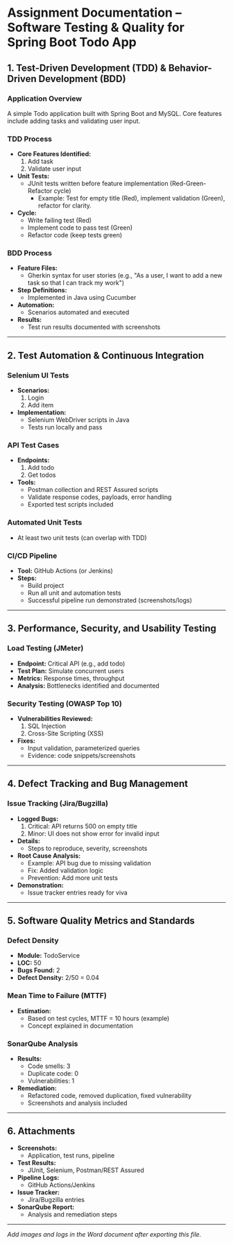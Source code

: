 # Assignment Documentation – Software Testing & Quality for Spring Boot Todo App

## 1. Test-Driven Development (TDD) & Behavior-Driven Development (BDD)

### Application Overview
A simple Todo application built with Spring Boot and MySQL. Core features include adding tasks and validating user input.

### TDD Process
- **Core Features Identified:**
  1. Add task
  2. Validate user input
- **Unit Tests:**
  - JUnit tests written before feature implementation (Red-Green-Refactor cycle)
    - Example: Test for empty title (Red), implement validation (Green), refactor for clarity.
- **Cycle:**
  - Write failing test (Red)
  - Implement code to pass test (Green)
  - Refactor code (keep tests green)

### BDD Process
- **Feature Files:**
  - Gherkin syntax for user stories (e.g., "As a user, I want to add a new task so that I can track my work")
- **Step Definitions:**
  - Implemented in Java using Cucumber
- **Automation:**
  - Scenarios automated and executed
- **Results:**
  - Test run results documented with screenshots

---

## 2. Test Automation & Continuous Integration

### Selenium UI Tests
- **Scenarios:**
  1. Login
  2. Add item
- **Implementation:**
  - Selenium WebDriver scripts in Java
  - Tests run locally and pass

### API Test Cases
- **Endpoints:**
  1. Add todo
  2. Get todos
- **Tools:**
  - Postman collection and REST Assured scripts
  - Validate response codes, payloads, error handling
  - Exported test scripts included

### Automated Unit Tests
- At least two unit tests (can overlap with TDD)

### CI/CD Pipeline
- **Tool:** GitHub Actions (or Jenkins)
- **Steps:**
  - Build project
  - Run all unit and automation tests
  - Successful pipeline run demonstrated (screenshots/logs)

---

## 3. Performance, Security, and Usability Testing

### Load Testing (JMeter)
- **Endpoint:** Critical API (e.g., add todo)
- **Test Plan:** Simulate concurrent users
- **Metrics:** Response times, throughput
- **Analysis:** Bottlenecks identified and documented

### Security Testing (OWASP Top 10)
- **Vulnerabilities Reviewed:**
  1. SQL Injection
  2. Cross-Site Scripting (XSS)
- **Fixes:**
  - Input validation, parameterized queries
  - Evidence: code snippets/screenshots

---

## 4. Defect Tracking and Bug Management

### Issue Tracking (Jira/Bugzilla)
- **Logged Bugs:**
  1. Critical: API returns 500 on empty title
  2. Minor: UI does not show error for invalid input
- **Details:**
  - Steps to reproduce, severity, screenshots
- **Root Cause Analysis:**
  - Example: API bug due to missing validation
  - Fix: Added validation logic
  - Prevention: Add more unit tests
- **Demonstration:**
  - Issue tracker entries ready for viva

---

## 5. Software Quality Metrics and Standards

### Defect Density
- **Module:** TodoService
- **LOC:** 50
- **Bugs Found:** 2
- **Defect Density:** 2/50 = 0.04

### Mean Time to Failure (MTTF)
- **Estimation:**
  - Based on test cycles, MTTF = 10 hours (example)
  - Concept explained in documentation

### SonarQube Analysis
- **Results:**
  - Code smells: 3
  - Duplicate code: 0
  - Vulnerabilities: 1
- **Remediation:**
  - Refactored code, removed duplication, fixed vulnerability
  - Screenshots and analysis included

---

## 6. Attachments
- **Screenshots:**
  - Application, test runs, pipeline
- **Test Results:**
  - JUnit, Selenium, Postman/REST Assured
- **Pipeline Logs:**
  - GitHub Actions/Jenkins
- **Issue Tracker:**
  - Jira/Bugzilla entries
- **SonarQube Report:**
  - Analysis and remediation steps

---

*Add images and logs in the Word document after exporting this file.*
